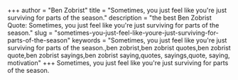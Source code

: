 +++
author = "Ben Zobrist"
title = "Sometimes, you just feel like you're just surviving for parts of the season."
description = "the best Ben Zobrist Quote: Sometimes, you just feel like you're just surviving for parts of the season."
slug = "sometimes-you-just-feel-like-youre-just-surviving-for-parts-of-the-season"
keywords = "Sometimes, you just feel like you're just surviving for parts of the season.,ben zobrist,ben zobrist quotes,ben zobrist quote,ben zobrist sayings,ben zobrist saying,quotes, sayings,quote, saying, motivation"
+++
Sometimes, you just feel like you're just surviving for parts of the season.
